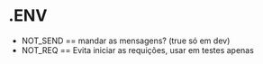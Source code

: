 # .ENV
- NOT_SEND == mandar as mensagens? (true só em dev)
- NOT_REQ == Evita iniciar as requições, usar em testes apenas